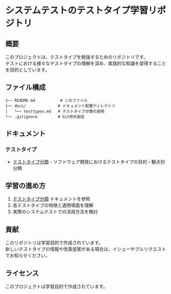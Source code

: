 # システムテストのテストタイプ学習リポジトリ

## 概要

このプロジェクトは、テストタイプを勉強するためのリポジトリです。  
テストにおける様々なテストタイプの理解を深め、実践的な知識を習得することを目的としています。

## ファイル構成

```
├── README.md           # このファイル
├── docs/              # ドキュメント配置ディレクトリ
│   └── testtypes.md   # テストタイプ分類の説明
└── .gitignore         # Git除外設定
```

## ドキュメント

### テストタイプ

- [テストタイプ分類](docs/testtypes.md) - ソフトウェア開発におけるテストタイプの目的・観点別分類

## 学習の進め方

1. [テストタイプ分類](docs/testtypes.md) ドキュメントを参照
2. 各テストタイプの特徴と適用場面を理解
3. 実際のシステムテストでの活用方法を検討

## 貢献

このリポジトリは学習目的で作成されています。  
新しいテストタイプの情報や改善提案がある場合は、イシューやプルリクエストでお知らせください。

## ライセンス

このプロジェクトは学習目的で作成されています。
